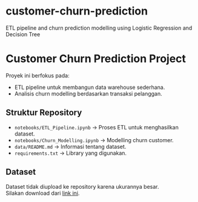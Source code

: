 # customer-churn-prediction
ETL pipeline and churn prediction modelling using Logistic Regression and Decision Tree

# Customer Churn Prediction Project

Proyek ini berfokus pada:
- ETL pipeline untuk membangun data warehouse sederhana.
- Analisis churn modelling berdasarkan transaksi pelanggan.

## Struktur Repository
- `notebooks/ETL_Pipeline.ipynb` → Proses ETL untuk menghasilkan dataset.
- `notebooks/Churn_Modelling.ipynb` → Modelling churn customer.
- `data/README.md` → Informasi tentang dataset.
- `requirements.txt` → Library yang digunakan.

## Dataset
Dataset tidak diupload ke repository karena ukurannya besar.  
Silakan download dari [link ini](https://drive.google.com/file/d/1hZRE-TGyoplPDZNR8P_0kLPaVfrm2N70/view?usp=drive_link).

